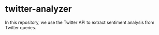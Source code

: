 # twitter-analyzer
In this repository, we use the Twitter API to extract sentiment analysis from Twitter queries.

